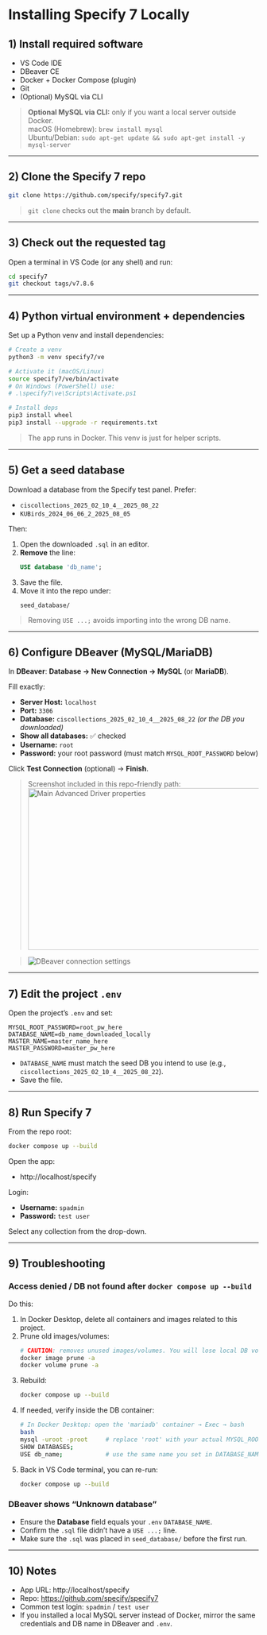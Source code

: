 # Installing Specify 7 Locally

## 1) Install required software

- VS Code IDE  
- DBeaver CE  
- Docker + Docker Compose (plugin)  
- Git  
- (Optional) MySQL via CLI

> **Optional MySQL via CLI:** only if you want a local server outside Docker.  
> macOS (Homebrew): `brew install mysql`  
> Ubuntu/Debian: `sudo apt-get update && sudo apt-get install -y mysql-server`

---

## 2) Clone the Specify 7 repo

```bash
git clone https://github.com/specify/specify7.git
```
> `git clone` checks out the **main** branch by default.

---

## 3) Check out the requested tag

Open a terminal in VS Code (or any shell) and run:

```bash
cd specify7
git checkout tags/v7.8.6
```

---

## 4) Python virtual environment + dependencies

Set up a Python venv and install dependencies:

```bash
# Create a venv
python3 -m venv specify7/ve

# Activate it (macOS/Linux)
source specify7/ve/bin/activate
# On Windows (PowerShell) use:
# .\specify7\ve\Scripts\Activate.ps1

# Install deps
pip3 install wheel
pip3 install --upgrade -r requirements.txt
```
> The app runs in Docker. This venv is just for helper scripts.

---

## 5) Get a seed database

Download a database from the Specify test panel. Prefer:
- `ciscollections_2025_02_10_4__2025_08_22`
- `KUBirds_2024_06_06_2_2025_08_05`

Then:

1. Open the downloaded `.sql` in an editor.  
2. **Remove** the line:
   ```sql
   USE database 'db_name';
   ```
3. Save the file.  
4. Move it into the repo under:
   ```
   seed_database/
   ```
> Removing `USE ...;` avoids importing into the wrong DB name.

---

## 6) Configure DBeaver (MySQL/MariaDB)

In **DBeaver**: **Database → New Connection → MySQL** (or **MariaDB**).

Fill exactly:

- **Server Host:** `localhost`  
- **Port:** `3306`  
- **Database:** `ciscollections_2025_02_10_4__2025_08_22` *(or the DB you downloaded)*  
- **Show all databases:** ✅ checked  
- **Username:** `root`  
- **Password:** your root password (must match `MYSQL_ROOT_PASSWORD` below)

Click **Test Connection** (optional) → **Finish**.

> Screenshot included in this repo-friendly path:
> <img width="558" height="326" alt="Main Advanced Driver properties" src="https://github.com/user-attachments/assets/66bf0913-5dd2-46d3-b27c-eb7ac74f6f35" />

> ![DBeaver connection settings](docs/dbeaver-connection.png)

---

## 7) Edit the project `.env`

Open the project’s `.env` and set:

```dotenv
MYSQL_ROOT_PASSWORD=root_pw_here
DATABASE_NAME=db_name_downloaded_locally
MASTER_NAME=master_name_here
MASTER_PASSWORD=master_pw_here
```

- `DATABASE_NAME` must match the seed DB you intend to use (e.g., `ciscollections_2025_02_10_4__2025_08_22`).  
- Save the file.

---

## 8) Run Specify 7

From the repo root:

```bash
docker compose up --build
```

Open the app:

- http://localhost/specify

Login:

- **Username:** `spadmin`  
- **Password:** `test user`

Select any collection from the drop-down.

---

## 9) Troubleshooting

### Access denied / DB not found after `docker compose up --build`

Do this:

1. In Docker Desktop, delete all containers and images related to this project.  
2. Prune old images/volumes:
   ```bash
   # CAUTION: removes unused images/volumes. You will lose local DB volumes.
   docker image prune -a
   docker volume prune -a
   ```
3. Rebuild:
   ```bash
   docker compose up --build
   ```
4. If needed, verify inside the DB container:
   ```bash
   # In Docker Desktop: open the 'mariadb' container → Exec → bash
   bash
   mysql -uroot -proot     # replace 'root' with your actual MYSQL_ROOT_PASSWORD
   SHOW DATABASES;
   USE db_name;            # use the same name you set in DATABASE_NAME
   ```
5. Back in VS Code terminal, you can re-run:
   ```bash
   docker compose up --build
   ```

### DBeaver shows “Unknown database”

- Ensure the **Database** field equals your `.env` `DATABASE_NAME`.  
- Confirm the `.sql` file didn’t have a `USE ...;` line.  
- Make sure the `.sql` was placed in `seed_database/` before the first run.

---

## 10) Notes

- App URL: http://localhost/specify  
- Repo: https://github.com/specify/specify7  
- Common test login: `spadmin` / `test user`  
- If you installed a local MySQL server instead of Docker, mirror the same credentials and DB name in DBeaver and `.env`.

